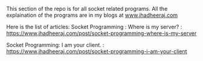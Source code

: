 This section of the repo is for all socket related programs.
All the explaination of the programs are in my blogs at www.jhadheeraj.com

Here is the list of articles:
Socket Programming : Where is my server? : https://www.jhadheeraj.com/post/socket-programming-where-is-my-server

Socket Programming: I am your client. : https://www.jhadheeraj.com/post/socket-programming-i-am-your-client
